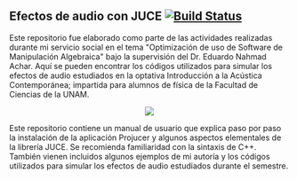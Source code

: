 ## Efectos de audio con JUCE [![Build Status](https://img.shields.io/badge/Estado-En%20Construcci%C3%B3n-brightgreen)](https://img.shields.io/badge/Estado%3A-Terminado-green)

Este repositorio fue elaborado como parte de las actividades realizadas durante mi servicio social en el tema "Optimización de uso de Software de Manipulación Algebraica" bajo la supervisión del Dr. Eduardo Nahmad Achar. Aquí se pueden encontrar los códigos utilizados para simular los efectos de audio estudiados en la optativa Introducción a la Acústica Contemporánea; impartida para alumnos de física de la Facultad de Ciencias de la UNAM. 

<p align="center">
  <img src="https://upload.wikimedia.org/wikipedia/commons/6/6b/JUCE_Logo.png">
</p>

Este repositorio contiene un manual de usuario que explica paso por paso la instalación de la aplicación Projucer y algunos aspectos elementales de la librería JUCE. Se recomienda familiaridad con la sintaxis de C++. También vienen incluidos algunos ejemplos de mi autoría y los códigos utilizados para simular los efectos de audio estudiados durante el semestre. 

